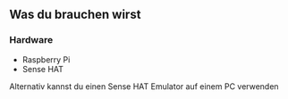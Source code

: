 ## Was du brauchen wirst

### Hardware

- Raspberry Pi
- Sense HAT

Alternativ kannst du einen Sense HAT Emulator auf einem PC verwenden